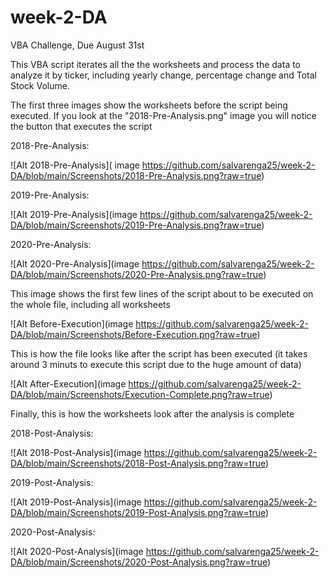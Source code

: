 # week-2-DA
VBA Challenge, Due August 31st

This VBA script iterates all the the worksheets and process the data to analyze it by  ticker, including yearly change,
percentage change and Total Stock Volume.

The first three images show the worksheets before the script being executed. If you look at the "2018-Pre-Analysis.png" image you will notice the button that executes the script

2018-Pre-Analysis:

![Alt 2018-Pre-Analysis]( image https://github.com/salvarenga25/week-2-DA/blob/main/Screenshots/2018-Pre-Analysis.png?raw=true)

2019-Pre-Analysis:

![Alt 2019-Pre-Analysis](image https://github.com/salvarenga25/week-2-DA/blob/main/Screenshots/2019-Pre-Analysis.png?raw=true)


2020-Pre-Analysis:

![Alt 2020-Pre-Analysis](image https://github.com/salvarenga25/week-2-DA/blob/main/Screenshots/2020-Pre-Analysis.png?raw=true)


This image shows the first few lines of the script about to be executed on the whole file,
including all worksheets

![Alt Before-Execution](image https://github.com/salvarenga25/week-2-DA/blob/main/Screenshots/Before-Execution.png?raw=true)

This is how the file looks like after the script has been executed (it takes around 3 minuts to execute this script due to the huge amount of data)

![Alt After-Execution](image https://github.com/salvarenga25/week-2-DA/blob/main/Screenshots/Execution-Complete.png?raw=true)

Finally, this is how the worksheets look after the analysis is complete




2018-Post-Analysis:
 
![Alt 2018-Post-Analysis](image https://github.com/salvarenga25/week-2-DA/blob/main/Screenshots/2018-Post-Analysis.png?raw=true)


2019-Post-Analysis:
 
![Alt 2019-Post-Analysis](image https://github.com/salvarenga25/week-2-DA/blob/main/Screenshots/2019-Post-Analysis.png?raw=true)


2020-Post-Analysis:
 
![Alt 2020-Post-Analysis](image https://github.com/salvarenga25/week-2-DA/blob/main/Screenshots/2020-Post-Analysis.png?raw=true)
